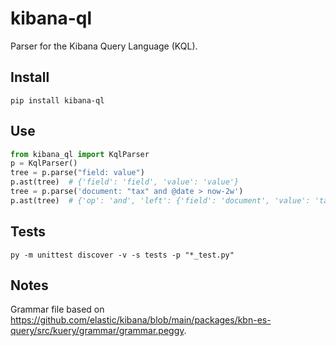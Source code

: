# kibana-ql

Parser for the Kibana Query Language (KQL).

## Install

```shell
pip install kibana-ql
```

## Use

```python
from kibana_ql import KqlParser
p = KqlParser()
tree = p.parse("field: value")
p.ast(tree)  # {'field': 'field', 'value': 'value'}
tree = p.parse('document: "tax" and @date > now-2w')
p.ast(tree)  # {'op': 'and', 'left': {'field': 'document', 'value': 'tax'}, 'right': {'field': '@date', 'op': '>', 'value': ('now-2w',)}}
```

## Tests

```shell
py -m unittest discover -v -s tests -p "*_test.py"
```

## Notes

Grammar file based on <https://github.com/elastic/kibana/blob/main/packages/kbn-es-query/src/kuery/grammar/grammar.peggy>.
